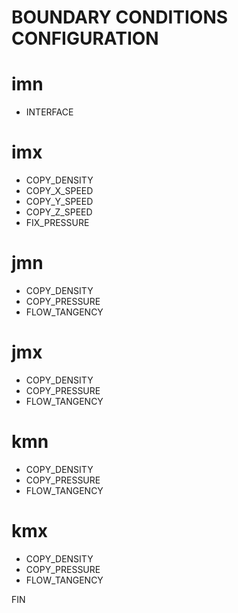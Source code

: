 BOUNDARY CONDITIONS CONFIGURATION
=================================

# imn
- INTERFACE

# imx
- COPY_DENSITY
- COPY_X_SPEED
- COPY_Y_SPEED
- COPY_Z_SPEED
- FIX_PRESSURE

# jmn
- COPY_DENSITY
- COPY_PRESSURE
- FLOW_TANGENCY

# jmx
- COPY_DENSITY
- COPY_PRESSURE
- FLOW_TANGENCY

# kmn
- COPY_DENSITY
- COPY_PRESSURE
- FLOW_TANGENCY

# kmx
- COPY_DENSITY
- COPY_PRESSURE
- FLOW_TANGENCY

FIN
